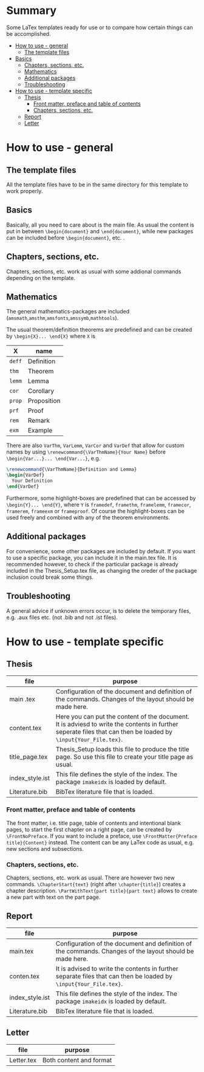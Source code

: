 

# <a name="Summary"></a>Summary
Some LaTex templates ready for use or to compare how certain things can be accomplished.


* [How to use - general](#How-to-general)
  * [The template files](#How-to-general)
* [Basics](#Basics)
  * [Chapters, sections, etc.](#Chapters-general)
  * [Mathematics](#Mathematics)
  * [Additional packages](#Additional)
  * [Troubleshooting](#Trouble)
* [How to use - template specific](#How-to-specific)
  * [Thesis](#Thesis)
     * [Front matter, preface and table of contents](#Front)
     * [Chapters, sections, etc.](#Chapters-theis)
  * [Report](#Report)
  * [Letter](#Letter)


# <a name="How-to-general"></a>How to use - general



## <a name="Files"></a>The template files
All the template files have to be in the same directory for this template to work properly.



## <a name="Basics"></a>Basics
Basically, all you need to care about is the main file. As usual the content is put in between `\begin{document}` and `\end{document}`, while new packages can be included before `\begin{document}`, etc. .



## <a name="Chapters-general"></a> Chapters, sections, etc.
Chapters, sections, etc. work as usual with some addional commands depending on the template.


## <a name="Mathematics"></a>Mathematics
The general mathematics-packages are included (`amsmath`,`amsthm`,`amsfonts`,`amssymb`,`mathtools`).

The usual theorem/definition theorems are predefined and can be created by `\begin{X}... \end{X}` where `X` is

X | name
---|---
`deff` | Definition
`thm` | Theorem
`lemm` | Lemma
`cor`| Corollary
`prop`| Proposition
`prf`| Proof
`rem`| Remark
`exm`| Example

There are also `VarThm`, `VarLemm`, `VarCor` and `VarDef` that allow for custom names by using `\renewcommand{\VarThmName}{Your Name}` before `\begin{Var...}... \end{Var...}`, e.g.
```latex
\renewcommand{\VarThmName}{Definition and Lemma}
\begin{VarDef}
  Your Definition
\end{VarDef}
```

Furthermore, some highlight-boxes are predefined that can be accessed by `\begin{Y}... \end{Y}`, where `Y` is `framedef`, `framethm`, `framelemm`, `framecor`, `framerem`, `frameexm` or `frameproof`. Of course the highlight-boxes can be used freely and combined with any of the theorem environments.


## <a name="Additional"></a>Additional packages
For convenience, some other packages are included by default. If you want to use a specific package, you can include it in the main.tex file. It is recommended however, to check if the particular package is already included in the Thesis_Setup.tex file, as changing the oreder of the package inclusion could break some things.


## <a name="Trouble"></a>Troubleshooting
A general advice if unknown errors occur, is to delete the temporary files, e.g. .aux files etc. (not .bib and not .ist files).



# <a name="How-to-specific"></a>How to use - template specific

## <a name="Thesis"></a>Thesis




file | purpose
-----|--------
main .tex| Configuration of the document and definition of the commands. Changes of the layout should be made here.
content.tex| Here you can put the content of the document. It is adviesd to write the contents in further seperate files that can then be loaded by `\input{Your_File.tex}`.
title_page.tex | Thesis_Setup loads this file to produce the title page. So use this file to create your title page as usual.
index_style.ist| This file defines the style of the index. The package `imakeidx` is loaded by default.
Literature.bib| BibTex literature file that is loaded.

### <a name="Front"></a>Front matter, preface and table of contents
The front matter, i.e. title page, table of contents and intentional blank pages, to start the first chapter on a right page, can be created by `\FrontNoPreface`. If you want to include a preface, use `\FrontMatter{Preface title}{Content}` instead. The content can be any LaTex code as usual, e.g. new sections and subsections.

### <a name="Chapters-theis"></a>Chapters, sections, etc.
Chapters, sections, etc. work as usual. There are however two new commands. `\ChapterStart{text}` (right after `\chapter{title}`) creates a chapter description. `\PartWithText{part title}{part text}` allows to create a new part with text on the part page.


## <a name="Report"></a>Report

file | purpose
-----|--------
main.tex| Configuration of the document and definition of the commands. Changes of the layout should be made here.
conten.tex| It is advised to write the contents in further separate files that can then be loaded by `\input{Your_File.tex}`.
index_style.ist| This file defines the style of the index. The package `imakeidx` is loaded by default.
Literature.bib| BibTex literature file that is loaded.

## <a name="Letter"></a>Letter
file | purpose
-----|--------
Letter.tex| Both content and format
